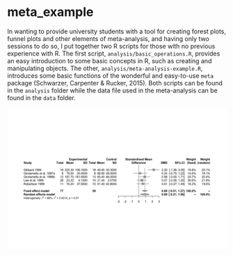 # meta_example

In wanting to provide university students with a tool for creating forest plots, funnel plots and other elements of meta-analysis, and having only two sessions to do so, I put together two R scripts for those with no previous experience with R. The first script, `analysis/basic_operations.R`, provides an easy introduction to some basic concepts in R, such as creating and manipulating objects. The other, `analysis/meta-analysis-example.R`, introduces some basic functions of the wonderful and easy-to-use `meta` package (Schwarzer, Carpenter & Rucker, 2015). Both scripts can be found in the `analysis` folder while the data file used in the meta-analysis can be found in the `data` folder. 

![](images/law_fig3_forest.jpeg)